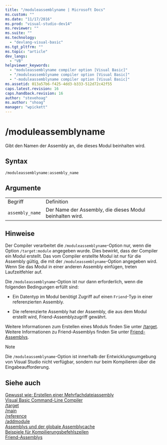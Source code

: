 ```yaml
---
title: "/moduleassemblyname | Microsoft Docs"
ms.custom: ""
ms.date: "11/17/2016"
ms.prod: "visual-studio-dev14"
ms.reviewer: ""
ms.suite: ""
ms.technology: 
  - "devlang-visual-basic"
ms.tgt_pltfrm: ""
ms.topic: "article"
dev_langs: 
  - "VB"
helpviewer_keywords: 
  - "moduleassemblyname compiler option [Visual Basic]"
  - "/moduleassemblyname compiler option [Visual Basic]"
  - "-moduleassemblyname compiler option [Visual Basic]"
ms.assetid: 013a57b6-f425-4dd3-b333-512d72c42f55
caps.latest.revision: 16
caps.handback.revision: 16
author: "stevehoag"
ms.author: "shoag"
manager: "wpickett"
---
```

# /moduleassemblyname
Gibt den Namen der Assembly an, die dieses Modul beinhalten wird.  
  
## Syntax  
  
```  
/moduleassemblyname:assembly_name  
```  
  
## Argumente  
  
|||  
|-|-|  
|Begriff|Definition|  
|`assembly_name`|Der Name der Assembly, die dieses Modul beinhalten wird.|  
  
## Hinweise  
 Der Compiler verarbeitet die `/moduleassemblyname`\-Option nur, wenn die Option `/target:module` angegeben wurde.  Dies bewirkt, dass der Compiler ein Modul erstellt.  Das vom Compiler erstellte Modul ist nur für die Assembly gültig, die mit der `/moduleassemblyname`\-Option angegeben wird.  Wenn Sie das Modul in einer anderen Assembly einfügen, treten Laufzeitfehler auf.  
  
 Die `/moduleassemblyname`\-Option ist nur dann erforderlich, wenn die folgenden Bedingungen erfüllt sind:  
  
-   Ein Datentyp im Modul benötigt Zugriff auf einen `Friend`\-Typ in einer referenzierten Assembly.  
  
-   Die referenzierte Assembly hat der Assembly, die aus dem Modul erstellt wird, Friend\-Assemblyzugriff gewährt.  
  
 Weitere Informationen zum Erstellen eines Moduls finden Sie unter [\/target](../../../visual-basic/reference/command-line-compiler/target.md).  Weitere Informationen zu Friend\-Assemblys finden Sie unter [Friend\-Assemblys](../Topic/Friend%20Assemblies%20\(C%23%20and%20Visual%20Basic\).md).  
  
> [!NOTE]
>  Die `/moduleassemblyname`\-Option ist innerhalb der Entwicklungsumgebung von Visual Studio nicht verfügbar, sondern nur beim Kompilieren über die Eingabeaufforderung.  
  
## Siehe auch  
 [Gewusst wie: Erstellen einer Mehrfachdateiassembly](../Topic/How%20to:%20Build%20a%20Multifile%20Assembly.md)   
 [Visual Basic Command\-Line Compiler](../../../visual-basic/reference/command-line-compiler/index.md)   
 [\/target](../../../visual-basic/reference/command-line-compiler/target.md)   
 [\/main](../../../visual-basic/reference/command-line-compiler/main.md)   
 [\/reference](../../../visual-basic/reference/command-line-compiler/reference.md)   
 [\/addmodule](../../../visual-basic/reference/command-line-compiler/addmodule.md)   
 [Assemblys und der globale Assemblycache](../Topic/Assemblies%20and%20the%20Global%20Assembly%20Cache%20\(C%23%20and%20Visual%20Basic\).md)   
 [Beispiele für Kompilierungsbefehlszeilen](../../../visual-basic/reference/command-line-compiler/sample-compilation-command-lines.md)   
 [Friend\-Assemblys](../Topic/Friend%20Assemblies%20\(C%23%20and%20Visual%20Basic\).md)